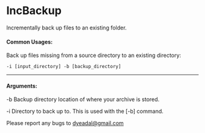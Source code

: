 # IncBackup
Incrementally back up files to an existing folder.

#### Common Usages:
Back up files missing from a source directory to an existing directory: 

`-i [input_directory] -b [backup_directory]`

---

#### Arguments:
-b      Backup directory location of where your archive is stored.

-i      Directory to back up to. This is used with the [-b] command.



Please report any bugs to dyeadal@gmail.com
